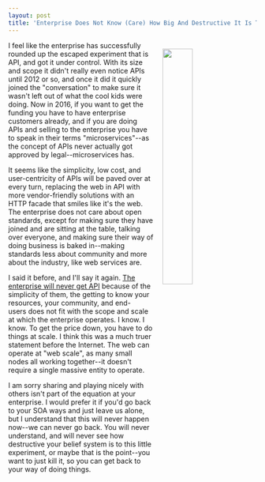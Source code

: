 ```yaml
---
layout: post
title: 'Enterprise Does Not Know (Care) How Big And Destructive It Is To APIs'
---
```

<p><img style="padding: 15px;" src="http://kinlane-productions.s3.amazonaws.com/api-evangelist-site/blog/bw-destructive-robot.png" alt="" width="35%" align="right" /></p>
<p>I feel like the enterprise has successfully rounded up the escaped experiment that is API, and got it under control. With its size and scope it didn't really even notice APIs until 2012 or so, and once it did it quickly joined the "conversation" to make sure it wasn't left out of what the cool kids were doing. Now in 2016, if you want to get the funding you have to have enterprise customers already, and if you are doing APIs and selling to the enterprise you have to speak in their terms "microservices"--as the concept of APIs never actually got approved by legal--microservices has.</p>
<p>It seems like the simplicity, low cost, and user-centricity of APIs will be paved over at every turn, replacing the web in API with more vendor-friendly solutions with an HTTP facade that smiles like it's the web. The enterprise&nbsp;does not care about open standards, except for making sure they have joined&nbsp;and are sitting at the table, talking over everyone, and making sure their way of doing business is baked in--making standards less about community&nbsp;and more about the industry, like web services are.</p>
<p>I said it before, and I'll say it again. <a href="http://apievangelist.com/2015/03/13/the-enterprise-will-make-the-same-mistakes-with-api-and-microservices-that-they-did-with-soa-because-essential-api-concepts-go-right-over-their-head/">The enterprise will never get API</a> because of the simplicity of them, the getting to know your resources, your community, and end-users&nbsp;does not fit with the scope and scale at which the enterprise operates. I know. I know. To get the price down, you have to do things at scale. I think this was a much truer statement before the Internet. The web can operate at "web scale", as many small nodes all working together--it doesn't require a single massive entity to operate.</p>
<p>I am sorry sharing and playing nicely with others isn't part of the equation at your enterprise. I would prefer it if you'd go back to your SOA ways and just leave us alone, but I understand that this will never happen now--we can never go back. You will never understand, and will never see how destructive your belief system is to this little experiment, or maybe that is the point--you want to just kill it, so you can get back to your way of doing things.</p>